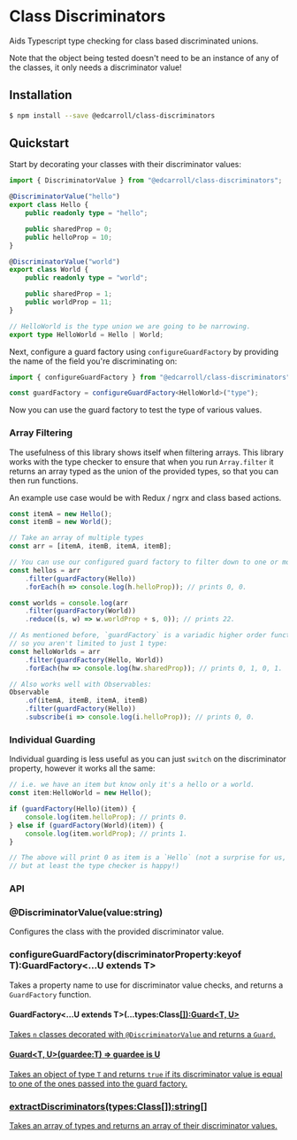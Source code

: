# Class Discriminators

Aids Typescript type checking for class based discriminated unions.

Note that the object being tested doesn't need to be an instance of any of the classes, it only needs a discriminator value!

## Installation

```sh
$ npm install --save @edcarroll/class-discriminators
```

## Quickstart

Start by decorating your classes with their discriminator values:

```typescript
import { DiscriminatorValue } from "@edcarroll/class-discriminators";

@DiscriminatorValue("hello")
export class Hello {
    public readonly type = "hello";

    public sharedProp = 0;
    public helloProp = 10;
}

@DiscriminatorValue("world")
export class World {
    public readonly type = "world";

    public sharedProp = 1;
    public worldProp = 11;
}

// HelloWorld is the type union we are going to be narrowing.
export type HelloWorld = Hello | World;
```

Next, configure a guard factory using `configureGuardFactory` by providing the name of the field you're discriminating on:

```typescript
import { configureGuardFactory } from "@edcarroll/class-discriminators";

const guardFactory = configureGuardFactory<HelloWorld>("type");
```

Now you can use the guard factory to test the type of various values.

### Array Filtering

The usefulness of this library shows itself when filtering arrays. This library works with the type checker to ensure that when you run `Array.filter` it returns an array typed as the union of the provided types, so that you can then run functions.

An example use case would be with Redux / ngrx and class based actions.

```typescript
const itemA = new Hello();
const itemB = new World();

// Take an array of multiple types
const arr = [itemA, itemB, itemA, itemB];

// You can use our configured guard factory to filter down to one or more specified types:
const hellos = arr
    .filter(guardFactory(Hello))
    .forEach(h => console.log(h.helloProp)); // prints 0, 0.

const worlds = console.log(arr
    .filter(guardFactory(World))
    .reduce((s, w) => w.worldProp + s, 0)); // prints 22.

// As mentioned before, `guardFactory` is a variadic higher order function,
// so you aren't limited to just 1 type:
const helloWorlds = arr
    .filter(guardFactory(Hello, World))
    .forEach(hw => console.log(hw.sharedProp)); // prints 0, 1, 0, 1.

// Also works well with Observables:
Observable
    .of(itemA, itemB, itemA, itemB)
    .filter(guardFactory(Hello))
    .subscribe(i => console.log(i.helloProp)); // prints 0, 0.
```

### Individual Guarding

Individual guarding is less useful as you can just `switch` on the discriminator property, however it works all the same:

```typescript
// i.e. we have an item but know only it's a hello or a world.
const item:HelloWorld = new Hello();

if (guardFactory(Hello)(item)) {
    console.log(item.helloProp); // prints 0.
} else if (guardFactory(World)(item)) {
    console.log(item.worldProp); // prints 1.
}

// The above will print 0 as item is a `Hello` (not a surprise for us,
// but at least the type checker is happy!)
```

### API

### @DiscriminatorValue(value:string)

Configures the class with the provided discriminator value.

### configureGuardFactory<T>(discriminatorProperty:keyof T):GuardFactory<...U extends T>

Takes a property name to use for discriminator value checks, and returns a `GuardFactory` function.

#### GuardFactory<...U extends T>(...types:Class<U>[]):Guard<T, U>

Takes `n` classes decorated with `@DiscriminatorValue` and returns a `Guard`.

#### Guard<T, U>(guardee:T) => guardee is U

Takes an object of type `T` and returns `true` if its discriminator value is equal to one of the ones passed into the guard factory.

### extractDiscriminators<T>(types:Class<T>[]):string[]

Takes an array of types and returns an array of their discriminator values.